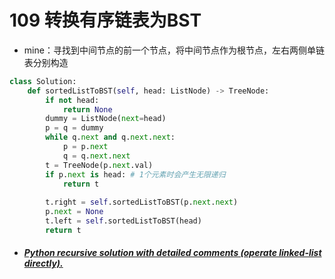 # 109 转换有序链表为BST



* mine：寻找到中间节点的前一个节点，将中间节点作为根节点，左右两侧单链表分别构造

```python
class Solution:
    def sortedListToBST(self, head: ListNode) -> TreeNode:
        if not head:
            return None
        dummy = ListNode(next=head)
        p = q = dummy
        while q.next and q.next.next:
            p = p.next
            q = q.next.next
        t = TreeNode(p.next.val)
        if p.next is head: # 1个元素时会产生无限递归
            return t
        
        t.right = self.sortedListToBST(p.next.next)
        p.next = None
        t.left = self.sortedListToBST(head)
        return t
```



* ##### [Python recursive solution with detailed comments (operate linked-list directly).](https://leetcode.com/problems/convert-sorted-list-to-binary-search-tree/discuss/35474/Python-recursive-solution-with-detailed-comments-(operate-linked-list-directly).)